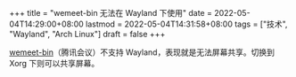 +++
title = "wemeet-bin 无法在 Wayland 下使用"
date = 2022-05-04T14:29:00+08:00
lastmod = 2022-05-04T14:31:58+08:00
tags = ["技术", "Wayland", "Arch Linux"]
draft = false
+++

[wemeet-bin](https://aur.archlinux.org/packages/wemeet-bin)（腾讯会议）不支持 Wayland，表现就是无法屏幕共享。切换到 Xorg 下则可以共享屏幕。
